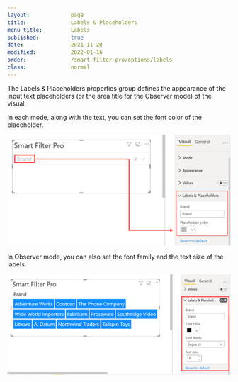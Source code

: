 ```yaml
---
layout:             page
title:              Labels & Placeholders
menu_title:         Labels
published:          true
date:               2021-11-20
modified:           2022-01-16  
order:              /smart-filter-pro/options/labels
class:              normal
---
```


The Labels & Placeholders properties group defines the appearance of the input text placeholders (or the area title for the Observer mode) of the visual. 

In each mode, along with the text, you can set the font color of the placeholder. 

<img src="images/labels-placeholders.png" width="550">  

In Observer mode, you can also set the font family and the text size of the labels.

<img src="images/labels-placeholders-observer.png" width="550">  